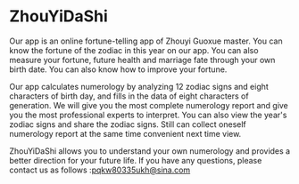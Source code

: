 # ZhouYiDaShi

Our app is an online fortune-telling app of Zhouyi Guoxue master. You can know the fortune of the zodiac in this year on our app. You can also measure your fortune, future health and marriage fate through your own birth date. You can also know how to improve your fortune.

Our app calculates numerology by analyzing 12 zodiac signs and eight characters of birth day, and fills in the data of eight characters of generation. We will give you the most complete numerology report and give you the most professional experts to interpret. You can also view the year's zodiac signs and share the zodiac signs. Still can collect oneself numerology report at the same time convenient next time view.

ZhouYiDaShi allows you to understand your own numerology and provides a better direction for your future life.
If you have any questions, please contact us as follows :pqkw80335ukh@sina.com
